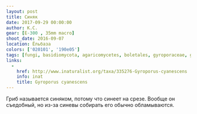 ```yaml
---
layout: post
title: Синяк
date: 2017-09-29 00:00:00
author: К.С.
gear: [E-300 , 35mm macro]
shoot_date: 2016-09-07
location: Ёльбаза
colors: ['020101', '190e05']
tags: [fungi, basidiomycota, agaricomycetes, boletales, gyroporaceae, gyroporus, gyroporus cyanescens]
links:
  -
    href: http://www.inaturalist.org/taxa/335276-Gyroporus-cyanescens
    info: inat
    title: Gyroporus cyanescens
---
```

Гриб называется синяком, потому что синеет на срезе. Вообще он съедобный, но из-за синевы собирать его обычно обламываются.
